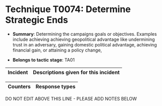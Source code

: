 # Technique T0074: Determine Strategic Ends

* **Summary**: Determining the campaigns goals or objectives. Examples include achieving achieving geopolitical advantage like undermining trust in an adversary, gaining domestic political advantage, achieving financial gain, or attaining a policy change,

* **Belongs to tactic stage**: TA01


| Incident | Descriptions given for this incident |
| -------- | -------------------- |



| Counters | Response types |
| -------- | -------------- |


DO NOT EDIT ABOVE THIS LINE - PLEASE ADD NOTES BELOW